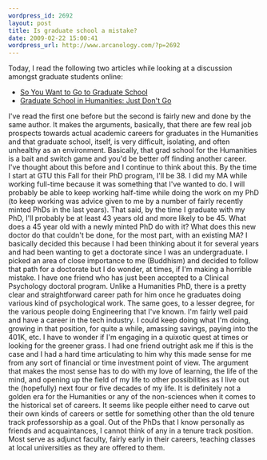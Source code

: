 ```yaml
--- 
wordpress_id: 2692
layout: post
title: Is graduate school a mistake?
date: 2009-02-22 15:00:41
wordpress_url: http://www.arcanology.com/?p=2692
---
```

Today, I read the following two articles while looking at a discussion amongst graduate students online: <ul>
                                                                                                                                                                                                                                                                                                                                                                                                                                                                                                                                                                                                                                                                                                                                                                                                                                                                                                                            <li>
                                                                                                                                                                                                                                                                                                                                                                                                                                                                                                                                                                                                                                                                                                                                                                                                                                                                                                                              <a href="http://chronicle.com/jobs/news/2003/06/2003060301c.htm">So You Want to Go to Graduate School</a>
                                                                                                                                                                                                                                                                                                                                                                                                                                                                                                                                                                                                                                                                                                                                                                                                                                                                                                                            </li>
                                                                                                                                                                                                                                                                                                                                                                                                                                                                                                                                                                                                                                                                                                                                                                                                                                                                                                                            <li>
                                                                                                                                                                                                                                                                                                                                                                                                                                                                                                                                                                                                                                                                                                                                                                                                                                                                                                                              <a href="http://chronicle.com/jobs/news/2009/01/2009013001c.htm">Graduate School in Humanities: Just Don't Go</a>
                                                                                                                                                                                                                                                                                                                                                                                                                                                                                                                                                                                                                                                                                                                                                                                                                                                                                                                            </li>
                                                                                                                                                                                                                                                                                                                                                                                                                                                                                                                                                                                                                                                                                                                                                                                                                                                                                                                          </ul> I've read the first one before but the second is fairly new and done by the same author. It makes the arguments, basically, that there are few real job prospects towards actual academic careers for graduates in the Humanities and that graduate school, itself, is very difficult, isolating, and often unhealthy as an environment. Basically, that grad school for the Humanities is a bait and switch game and you'd be better off finding another career. I've thought about this before and I continue to think about this. By the time I start at GTU this Fall for their PhD program, I'll be 38. I did my MA while working full-time because it was something that I've wanted to do. I will probably be able to keep working half-time while doing the work on my PhD (to keep working was advice given to me by a number of fairly recently minted PhDs in the last years). That said, by the time I graduate with my PhD, I'll probably be at least 43 years old and more likely to be 45. What does a 45 year old with a newly minted PhD do with it? What does this new doctor do that couldn't be done, for the most part, with an existing MA? I basically decided this because I had been thinking about it for several years and had been wanting to get a doctorate since I was an undergraduate. I picked an area of close importance to me (Buddhism) and decided to follow that path for a doctorate but I do wonder, at times, if I'm making a horrible mistake. I have one friend who has just been accepted to a Clinical Psychology doctoral program. Unlike a Humanities PhD, there is a pretty clear and straightforward career path for him once he graduates doing various kind of psychological work. The same goes, to a lesser degree, for the various people doing Engineering that I've known. I'm fairly well paid and have a career in the tech industry. I could keep doing what I'm doing, growing in that position, for quite a while, amassing savings, paying into the 401K, etc. I have to wonder if I'm engaging in a quixotic quest at times or looking for the greener grass. I had one friend outright ask me if this is the case and I had a hard time articulating to him why this made sense for me from any sort of financial or time investment point of view. The argument that makes the most sense has to do with my love of learning, the life of the mind, and opening up the field of my life to other possibilities as I live out the (hopefully) next four or five decades of my life. It is definitely not a golden era for the Humanities or any of the non-sciences when it comes to the historical set of careers. It seems like people either need to carve out their own kinds of careers or settle for something other than the old tenure track professorship as a goal. Out of the PhDs that I know personally as friends and acquaintances, I cannot think of any in a tenure track position. Most serve as adjunct faculty, fairly early in their careers, teaching classes at local universities as they are offered to them.